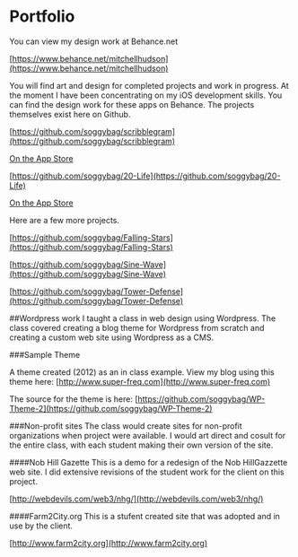 # Portfolio

You can view my design work at Behance.net

[https://www.behance.net/mitchellhudson](https://www.behance.net/mitchellhudson)

You will find art and design for completed projects and work in progress. At the moment I have been concentrating on my iOS
development skills. You can find the design work for these apps on Behance. The projects themselves exist here on Github. 

[https://github.com/soggybag/scribblegram](https://github.com/soggybag/scribblegram)

[On the App Store](https://itunes.apple.com/us/app/scribblegram/id955086437?mt=8&uo=4)

[https://github.com/soggybag/20-Life](https://github.com/soggybag/20-Life)

[On the App Store](https://itunes.apple.com/us/app/20-life/id954969580?mt=8&uo=4)


Here are a few more projects. 

[https://github.com/soggybag/Falling-Stars](https://github.com/soggybag/Falling-Stars)

[https://github.com/soggybag/Sine-Wave](https://github.com/soggybag/Sine-Wave)

[https://github.com/soggybag/Tower-Defense](https://github.com/soggybag/Tower-Defense)

##Wordpress work
I taught a class in web design using Wordpress. The class covered creating a blog theme for Wordpress from scratch and 
creating a custom web site using Wordpress as a CMS. 

###Sample Theme

A theme created (2012) as an in class example. View my blog using this theme here:
[http://www.super-freq.com](http://www.super-freq.com)

The source for the theme is here:
[https://github.com/soggybag/WP-Theme-2](https://github.com/soggybag/WP-Theme-2)

###Non-profit sites
The class would create sites for non-profit organizations when project were available. I would art direct and cosult for 
the entire class, with each student making their own version of the site. 

####Nob Hill Gazette
This is a demo for a redesign of the Nob HillGazzette web site. I did extensive revisions of the student work for the 
client on this project. 

[http://webdevils.com/web3/nhg/](http://webdevils.com/web3/nhg/)

####Farm2City.org
This is a stufent created site that was adopted and in use by the client. 

[http://www.farm2city.org](http://www.farm2city.org)


